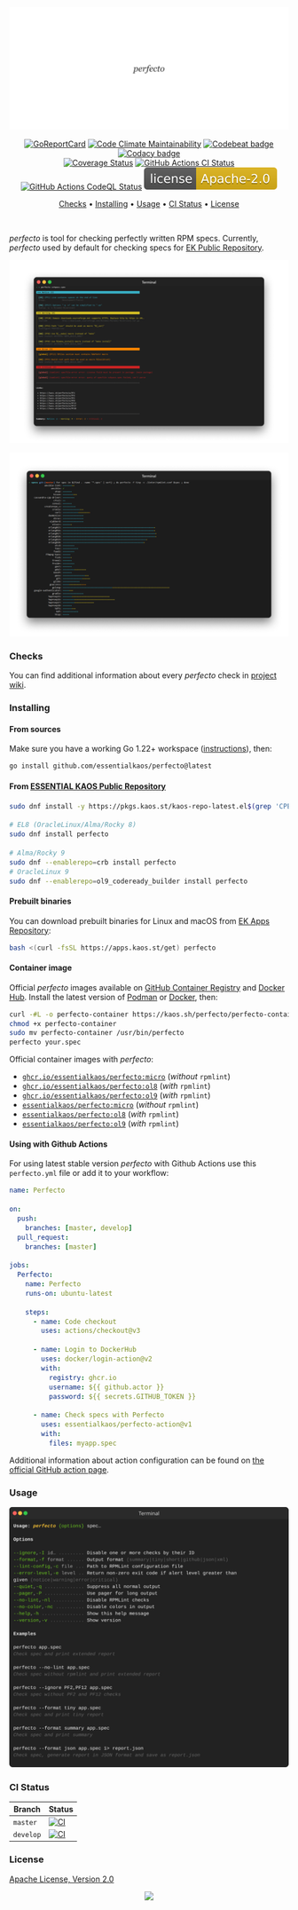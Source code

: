 <p align="center"><a href="#readme"><img src=".github/images/card.svg"/></a></p>

<p align="center">
  <a href="https://kaos.sh/r/perfecto"><img src="https://kaos.sh/r/perfecto.svg" alt="GoReportCard" /></a>
  <a href="https://kaos.sh/l/perfecto"><img src="https://kaos.sh/l/19f019d1310c2cb69b29.svg" alt="Code Climate Maintainability" /></a>
  <a href="https://kaos.sh/b/perfecto"><img src="https://kaos.sh/b/74af2307-8aa2-48eb-afd5-2ae3620a1149.svg" alt="Codebeat badge" /></a>
  <a href="https://kaos.sh/y/perfecto"><img src="https://kaos.sh/y/f33aad6645de4b798dbc86ad1d82abdc.svg" alt="Codacy badge" /></a>
  <br/>
  <a href="https://kaos.sh/c/perfecto"><img src="https://kaos.sh/c/perfecto.svg" alt="Coverage Status" /></a>
  <a href="https://kaos.sh/w/perfecto/ci-push"><img src="https://kaos.sh/w/perfecto/ci-push.svg" alt="GitHub Actions CI Status" /></a>
  <a href="https://kaos.sh/w/perfecto/codeql"><img src="https://kaos.sh/w/perfecto/codeql.svg" alt="GitHub Actions CodeQL Status" /></a>
  <a href="#license"><img src=".github/images/license.svg"/></a>
</p>

<p align="center"><a href="#checks">Checks</a> • <a href="#installing">Installing</a> • <a href="#usage">Usage</a> • <a href="#ci-status">CI Status</a> • <a href="#license">License</a></p>

<br/>

_perfecto_ is tool for checking perfectly written RPM specs. Currently, _perfecto_ used by default for checking specs for [EK Public Repository](https://kaos.sh/kaos-repo).

![Screenshot](.github/images/screenshot1.png)

![Screenshot](.github/images/screenshot2.png)

### Checks

You can find additional information about every _perfecto_ check in [project wiki](https://github.com/essentialkaos/perfecto/wiki).

### Installing

#### From sources

Make sure you have a working Go 1.22+ workspace ([instructions](https://go.dev/doc/install)), then:

```bash
go install github.com/essentialkaos/perfecto@latest
```

#### From [ESSENTIAL KAOS Public Repository](https://kaos.sh/kaos-repo)

```bash
sudo dnf install -y https://pkgs.kaos.st/kaos-repo-latest.el$(grep 'CPE_NAME' /etc/os-release | tr -d '"' | cut -d':' -f5).noarch.rpm

# EL8 (OracleLinux/Alma/Rocky 8)
sudo dnf install perfecto

# Alma/Rocky 9
sudo dnf --enablerepo=crb install perfecto
# OracleLinux 9
sudo dnf --enablerepo=ol9_codeready_builder install perfecto
```

#### Prebuilt binaries

You can download prebuilt binaries for Linux and macOS from [EK Apps Repository](https://apps.kaos.st/perfecto/latest):

```bash
bash <(curl -fsSL https://apps.kaos.st/get) perfecto
```

#### Container image

Official _perfecto_ images available on [GitHub Container Registry](https://kaos.sh/p/perfecto) and [Docker Hub](https://kaos.sh/d/perfecto). Install the latest version of [Podman](https://podman.io/getting-started/installation.html) or [Docker](https://docs.docker.com/engine/install/), then:

```bash
curl -#L -o perfecto-container https://kaos.sh/perfecto/perfecto-container
chmod +x perfecto-container
sudo mv perfecto-container /usr/bin/perfecto
perfecto your.spec
```

Official container images with _perfecto_:

- [`ghcr.io/essentialkaos/perfecto:micro`](https://kaos.sh/p/perfecto) (_without_ `rpmlint`)
- [`ghcr.io/essentialkaos/perfecto:ol8`](https://kaos.sh/p/perfecto) (_with_ `rpmlint`)
- [`ghcr.io/essentialkaos/perfecto:ol9`](https://kaos.sh/p/perfecto) (_with_ `rpmlint`)
- [`essentialkaos/perfecto:micro`](https://kaos.sh/d/perfecto) (_without_ `rpmlint`)
- [`essentialkaos/perfecto:ol8`](https://kaos.sh/d/perfecto) (_with_ `rpmlint`)
- [`essentialkaos/perfecto:ol9`](https://kaos.sh/d/perfecto) (_with_ `rpmlint`)

#### Using with Github Actions

For using latest stable version _perfecto_ with Github Actions use this `perfecto.yml` file or add it to your workflow:

```yaml
name: Perfecto

on:
  push:
    branches: [master, develop]
  pull_request:
    branches: [master]

jobs:
  Perfecto:
    name: Perfecto
    runs-on: ubuntu-latest

    steps:
      - name: Code checkout
        uses: actions/checkout@v3

      - name: Login to DockerHub
        uses: docker/login-action@v2
        with:
          registry: ghcr.io
          username: ${{ github.actor }}
          password: ${{ secrets.GITHUB_TOKEN }}

      - name: Check specs with Perfecto
        uses: essentialkaos/perfecto-action@v1
        with:
          files: myapp.spec
```

Additional information about action configuration can be found on [the official GitHub action page](https://github.com/marketplace/actions/ek-perfecto).

### Usage

<p align="center"><img src=".github/images/usage.svg"/></p>

### CI Status

| Branch | Status |
|--------|--------|
| `master` | [![CI](https://kaos.sh/w/perfecto/ci-push.svg?branch=master)](https://kaos.sh/w/perfecto/ci-push?query=branch:master) |
| `develop` | [![CI](https://kaos.sh/w/perfecto/ci-push.svg?branch=develop)](https://kaos.sh/w/perfecto/ci-push?query=branch:develop) |

### License

[Apache License, Version 2.0](https://www.apache.org/licenses/LICENSE-2.0)

<p align="center"><a href="https://essentialkaos.com"><img src="https://gh.kaos.st/ekgh.svg"/></a></p>
